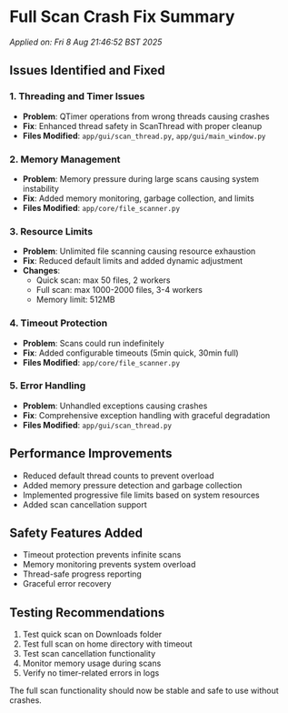 # Full Scan Crash Fix Summary
*Applied on: Fri  8 Aug 21:46:52 BST 2025*

## Issues Identified and Fixed

### 1. Threading and Timer Issues
- **Problem**: QTimer operations from wrong threads causing crashes
- **Fix**: Enhanced thread safety in ScanThread with proper cleanup
- **Files Modified**: `app/gui/scan_thread.py`, `app/gui/main_window.py`

### 2. Memory Management
- **Problem**: Memory pressure during large scans causing system instability
- **Fix**: Added memory monitoring, garbage collection, and limits
- **Files Modified**: `app/core/file_scanner.py`

### 3. Resource Limits
- **Problem**: Unlimited file scanning causing resource exhaustion
- **Fix**: Reduced default limits and added dynamic adjustment
- **Changes**: 
  - Quick scan: max 50 files, 2 workers
  - Full scan: max 1000-2000 files, 3-4 workers
  - Memory limit: 512MB

### 4. Timeout Protection
- **Problem**: Scans could run indefinitely
- **Fix**: Added configurable timeouts (5min quick, 30min full)
- **Files Modified**: `app/core/file_scanner.py`

### 5. Error Handling
- **Problem**: Unhandled exceptions causing crashes
- **Fix**: Comprehensive exception handling with graceful degradation
- **Files Modified**: `app/gui/scan_thread.py`

## Performance Improvements
- Reduced default thread counts to prevent overload
- Added memory pressure detection and garbage collection
- Implemented progressive file limits based on system resources
- Added scan cancellation support

## Safety Features Added
- Timeout protection prevents infinite scans
- Memory monitoring prevents system overload
- Thread-safe progress reporting
- Graceful error recovery

## Testing Recommendations
1. Test quick scan on Downloads folder
2. Test full scan on home directory with timeout
3. Test scan cancellation functionality
4. Monitor memory usage during scans
5. Verify no timer-related errors in logs

The full scan functionality should now be stable and safe to use without crashes.

